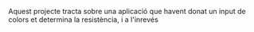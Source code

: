 Aquest projecte tracta sobre una aplicació que havent donat un input de colors et determina la resistència, i a l'inrevés
